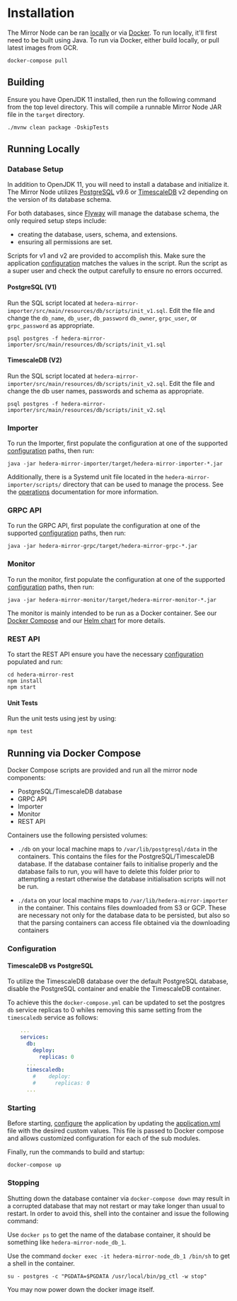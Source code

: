 # Installation

The Mirror Node can be ran [locally](#running-locally) or via [Docker](#running-via-docker-compose). To run locally,
it'll first need to be built using Java. To run via Docker, either build locally, or pull latest images from GCR.

```console
docker-compose pull
```

## Building

Ensure you have OpenJDK 11 installed, then run the following command from the top level directory. This will compile a
runnable Mirror Node JAR file in the `target` directory.

```console
./mvnw clean package -DskipTests
```

## Running Locally

### Database Setup
In addition to OpenJDK 11, you will need to install a database and initialize it.
The Mirror Node utilizes [PostgreSQL](https://postgresql.org) v9.6 or [TimescaleDB](https://docs.timescale.com/latest/main) v2 depending on the version of its database schema.

For both databases, since [Flyway](https://flywaydb.org) will manage the database schema, the only required setup steps include:
* creating the database, users, schema, and extensions.
* ensuring all permissions are set.

Scripts for v1 and v2 are provided to accomplish this.
Make sure the application [configuration](configuration.md) matches the values in the script.
Run the script as a super user and check the output carefully to ensure no errors occurred.

#### PostgreSQL (V1)
Run the SQL script located at `hedera-mirror-importer/src/main/resources/db/scripts/init_v1.sql`.
Edit the file and change the `db_name`, `db_user`, `db_password` `db_owner`, `grpc_user`, or `grpc_password` as appropriate.

```console
psql postgres -f hedera-mirror-importer/src/main/resources/db/scripts/init_v1.sql
```

#### TimescaleDB (V2)
Run the SQL script located at `hedera-mirror-importer/src/main/resources/db/scripts/init_v2.sql`.
Edit the file and change the db user names, passwords and schema as appropriate.

```console
psql postgres -f hedera-mirror-importer/src/main/resources/db/scripts/init_v2.sql
```

### Importer

To run the Importer, first populate the configuration at one of the supported
[configuration](configuration.md#importer) paths, then run:

```console
java -jar hedera-mirror-importer/target/hedera-mirror-importer-*.jar
```

Additionally, there is a Systemd unit file located in the `hedera-mirror-importer/scripts/` directory that can be used
to manage the process. See the [operations](operations.md) documentation for more information.

### GRPC API

To run the GRPC API, first populate the configuration at one of the supported
[configuration](configuration.md#grpc-api) paths, then run:

```console
java -jar hedera-mirror-grpc/target/hedera-mirror-grpc-*.jar
```

### Monitor

To run the monitor, first populate the configuration at one of the supported
[configuration](configuration.md#monitor) paths, then run:

```console
java -jar hedera-mirror-monitor/target/hedera-mirror-monitor-*.jar
```

The monitor is mainly intended to be run as a Docker container. See our [Docker Compose](/docker-compose.yml) and
our [Helm chart](/charts/hedera-mirror-monitor) for more details.

### REST API

To start the REST API ensure you have the necessary [configuration](configuration.md#rest-api) populated and run:

```console
cd hedera-mirror-rest
npm install
npm start
```

#### Unit Tests

Run the unit tests using jest by using:

```console
npm test
```

## Running via Docker Compose

Docker Compose scripts are provided and run all the mirror node components:

- PostgreSQL/TimescaleDB database
- GRPC API
- Importer
- Monitor
- REST API

Containers use the following persisted volumes:

- `./db` on your local machine maps to `/var/lib/postgresql/data` in the containers. This contains the files for the
  PostgreSQL/TimescaleDB database. If the database container fails to initialise properly and the database fails to run,
  you will have to delete this folder prior to attempting a restart otherwise the database initialisation scripts will
  not be run.

- `./data` on your local machine maps to `/var/lib/hedera-mirror-importer` in the container. This contains files
  downloaded from S3 or GCP. These are necessary not only for the database data to be persisted, but also so that the
  parsing containers can access file obtained via the downloading containers

### Configuration

#### TimescaleDB vs PostgreSQL
To utilize the TimescaleDB database over the default PostgreSQL database, disable the PostgreSQL container and enable the TimescaleDB container.

To achieve this the `docker-compose.yml` can be updated to set the postgres `db` service replicas to 0 whiles removing this same setting from the `timescaledb` service as follows:
```yaml
    ...
    services:
      db:
        deploy:
          replicas: 0
      ...
      timescaledb:
        #    deploy:
        #      replicas: 0
      ...
```

### Starting

Before starting, [configure](configuration.md) the application by updating the [application.yml](../application.yml)
file with the desired custom values. This file is passed to Docker compose and allows customized configuration for each
of the sub modules.

Finally, run the commands to build and startup:

```console
docker-compose up
```

### Stopping

Shutting down the database container via `docker-compose down` may result in a corrupted database that may not restart
or may take longer than usual to restart. In order to avoid this, shell into the container and issue the following
command:

Use `docker ps` to get the name of the database container, it should be something like `hedera-mirror-node_db_1`.

Use the command `docker exec -it hedera-mirror-node_db_1 /bin/sh` to get a shell in the container.

`su - postgres -c "PGDATA=$PGDATA /usr/local/bin/pg_ctl -w stop"`

You may now power down the docker image itself.
